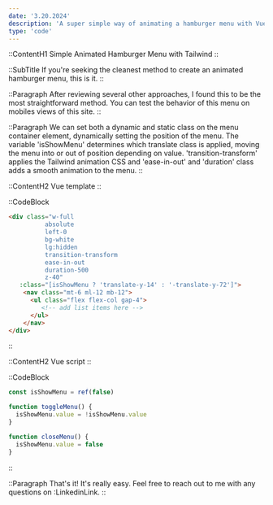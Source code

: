 ```yaml
---
date: '3.20.2024'
description: 'A super simple way of animating a hamburger menu with Vue & Tailwind CSS'
type: 'code'
---
```


::ContentH1
Simple Animated Hamburger Menu with Tailwind
::

::SubTitle
If you're seeking the cleanest method to create an animated hamburger menu, this is it.
::

::Paragraph
After reviewing several other approaches, I found this to be the most straightforward method. 
You can test the behavior of this menu on mobiles views of this site.
::

::Paragraph
We can set both a dynamic and static class on the menu container element, dynamically setting the position of the menu.
The variable 'isShowMenu' determines which translate class is applied, moving the menu into or out of position depending on value.
'transition-transform' applies the Tailwind animation CSS and 'ease-in-out' and 'duration' class adds a smooth animation to the menu.
::

::ContentH2
Vue template
::

::CodeBlock
```html
<div class="w-full 
          absolute 
          left-0 
          bg-white 
          lg:hidden 
          transition-transform 
          ease-in-out 
          duration-500 
          z-40"
   :class="[isShowMenu ? 'translate-y-14' : '-translate-y-72']">
    <nav class="mt-6 ml-12 mb-12">
      <ul class="flex flex-col gap-4">
         <!-- add list items here -->
      </ul>
    </nav>
</div>
```
::

::ContentH2
Vue script
::

::CodeBlock
```js
const isShowMenu = ref(false)

function toggleMenu() {
  isShowMenu.value = !isShowMenu.value
}

function closeMenu() {
  isShowMenu.value = false
}
```
::

::Paragraph
That's it!  It's really easy.  Feel free to reach out to me with any questions on :LinkedinLink.
::



